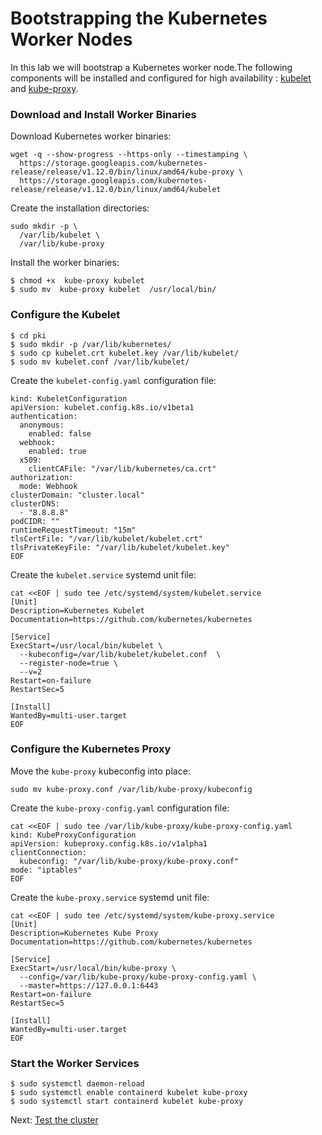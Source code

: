 # Bootstrapping the Kubernetes Worker Nodes

In this lab we will bootstrap a Kubernetes worker node.The following components will be installed and configured for high availability : [kubelet](https://kubernetes.io/docs/admin/kubelet) and [kube-proxy](https://kubernetes.io/docs/concepts/cluster-administration/proxies).


### Download and Install Worker Binaries

Download Kubernetes worker binaries:

```
wget -q --show-progress --https-only --timestamping \
  https://storage.googleapis.com/kubernetes-release/release/v1.12.0/bin/linux/amd64/kube-proxy \
  https://storage.googleapis.com/kubernetes-release/release/v1.12.0/bin/linux/amd64/kubelet
```

Create the installation directories:

```
sudo mkdir -p \
  /var/lib/kubelet \
  /var/lib/kube-proxy 
```

Install the worker binaries:

```
$ chmod +x  kube-proxy kubelet
$ sudo mv  kube-proxy kubelet  /usr/local/bin/
```


### Configure the Kubelet

```
$ cd pki
$ sudo mkdir -p /var/lib/kubernetes/
$ sudo cp kubelet.crt kubelet.key /var/lib/kubelet/
$ sudo mv kubelet.conf /var/lib/kubelet/
```

Create the `kubelet-config.yaml` configuration file:

```
kind: KubeletConfiguration
apiVersion: kubelet.config.k8s.io/v1beta1
authentication:
  anonymous:
    enabled: false
  webhook:
    enabled: true
  x509:
    clientCAFile: "/var/lib/kubernetes/ca.crt"
authorization:
  mode: Webhook
clusterDomain: "cluster.local"
clusterDNS:
  - "8.8.8.8"
podCIDR: ""
runtimeRequestTimeout: "15m"
tlsCertFile: "/var/lib/kubelet/kubelet.crt"
tlsPrivateKeyFile: "/var/lib/kubelet/kubelet.key"
EOF
```

Create the `kubelet.service` systemd unit file:

```
cat <<EOF | sudo tee /etc/systemd/system/kubelet.service
[Unit]
Description=Kubernetes Kubelet
Documentation=https://github.com/kubernetes/kubernetes

[Service]
ExecStart=/usr/local/bin/kubelet \
  --kubeconfig=/var/lib/kubelet/kubelet.conf  \
  --register-node=true \
  --v=2
Restart=on-failure
RestartSec=5

[Install]
WantedBy=multi-user.target
EOF
```

### Configure the Kubernetes Proxy

Move the `kube-proxy` kubeconfig into place:

```
sudo mv kube-proxy.conf /var/lib/kube-proxy/kubeconfig
```

Create the `kube-proxy-config.yaml` configuration file:

```
cat <<EOF | sudo tee /var/lib/kube-proxy/kube-proxy-config.yaml
kind: KubeProxyConfiguration
apiVersion: kubeproxy.config.k8s.io/v1alpha1
clientConnection:
  kubeconfig: "/var/lib/kube-proxy/kube-proxy.conf"
mode: "iptables"
EOF
```

Create the `kube-proxy.service` systemd unit file:

```
cat <<EOF | sudo tee /etc/systemd/system/kube-proxy.service
[Unit]
Description=Kubernetes Kube Proxy
Documentation=https://github.com/kubernetes/kubernetes

[Service]
ExecStart=/usr/local/bin/kube-proxy \
  --config=/var/lib/kube-proxy/kube-proxy-config.yaml \
  --master=https://127.0.0.1:6443 
Restart=on-failure
RestartSec=5

[Install]
WantedBy=multi-user.target
EOF
```

### Start the Worker Services

```
$ sudo systemctl daemon-reload
$ sudo systemctl enable containerd kubelet kube-proxy
$ sudo systemctl start containerd kubelet kube-proxy
```



Next: [Test the cluster](test.md)

